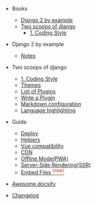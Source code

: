 * Books

  * [Django 2 by example](django2.md)
  * [Two scoops of django](two-scoops/1_coding_style.md)
    * [1. Coding Style](two-scoops/1_coding_style.md)

* Django 2 by example

  * [Notes](django2.md)

* Two scoops of django

  * [1. Coding Style](two-scoops/1_coding_style.md)
  * [Themes](themes.md)
  * [List of Plugins](plugins.md)
  * [Write a Plugin](write-a-plugin.md)
  * [Markdown configuration](markdown.md)
  * [Language highlighting](language-highlight.md)

* Guide

  * [Deploy](deploy.md)
  * [Helpers](helpers.md)
  * [Vue compatibility](vue.md)
  * [CDN](cdn.md)
  * [Offline Mode(PWA)](pwa.md)
  * [Server-Side Rendering(SSR)](ssr.md)
  * [Embed Files <sup style="color:red">(new)<sup>](embed-files.md)

* [Awesome docsify](awesome.md)
* [Changelog](changelog.md)